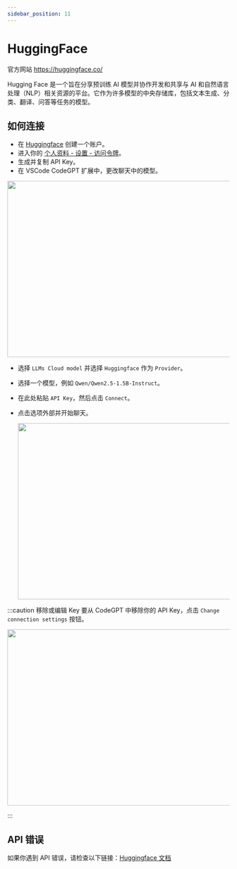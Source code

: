 ```yaml
---
sidebar_position: 11
---
```


# HuggingFace
官方网站 https://huggingface.co/

Hugging Face 是一个旨在分享预训练 AI 模型并协作开发和共享与 AI 和自然语言处理（NLP）相关资源的平台。它作为许多模型的中央存储库，包括文本生成、分类、翻译、问答等任务的模型。

## 如何连接
- 在 [Huggingface](https://huggingface.co/) 创建一个账户。
- 进入你的 [个人资料 - 设置 - 访问令牌](https://huggingface.co/settings/tokens)。
- 生成并复制 API Key。
- 在 VSCode CodeGPT 扩展中，更改聊天中的模型。

<p align="center"><img width="550" height="400" src="https://github.com/user-attachments/assets/0a6791c5-bdf1-4410-a77a-4e9083993b7a"/></p>

- 选择 `LLMs Cloud model` 并选择 `Huggingface` 作为 `Provider`。
- 选择一个模型，例如 `Qwen/Qwen2.5-1.5B-Instruct`。
- 在此处粘贴 `API Key`，然后点击 `Connect`。
- 点击选项外部并开始聊天。

  <p align="center"><img width="550" height="400" src="https://github.com/user-attachments/assets/066c9009-af2e-4f33-ace7-e67c31a61cb1"/></p>

:::caution 移除或编辑 Key
要从 CodeGPT 中移除你的 API Key，点击 `Change connection settings` 按钮。
 <p align="center"><img width="550" height="400" src="https://github.com/user-attachments/assets/1ee36e01-6eaf-44ce-b195-c8a5bef58c79"/></p>
:::

## API 错误
如果你遇到 API 错误，请检查以下链接：[Huggingface 文档](https://huggingface.co/docs/inference-endpoints/index)